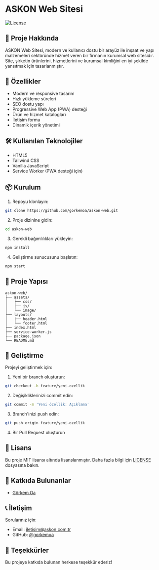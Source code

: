 # ASKON Web Sitesi

[![License](https://img.shields.io/badge/License-MIT-blue.svg)](LICENSE)

## 📝 Proje Hakkında

ASKON Web Sitesi, modern ve kullanıcı dostu bir arayüz ile inşaat ve yapı malzemeleri sektöründe hizmet veren bir firmanın kurumsal web sitesidir. Site, şirketin ürünlerini, hizmetlerini ve kurumsal kimliğini en iyi şekilde yansıtmak için tasarlanmıştır.

## 🚀 Özellikler

- Modern ve responsive tasarım
- Hızlı yükleme süreleri
- SEO dostu yapı
- Progressive Web App (PWA) desteği
- Ürün ve hizmet katalogları
- İletişim formu
- Dinamik içerik yönetimi

## 🛠 Kullanılan Teknolojiler

- HTML5
- Tailwind CSS
- Vanilla JavaScript
- Service Worker (PWA desteği için)

## 📦 Kurulum

1. Repoyu klonlayın:
```bash
git clone https://github.com/gorkemoa/askon-web.git
```

2. Proje dizinine gidin:
```bash
cd askon-web
```

3. Gerekli bağımlılıkları yükleyin:
```bash
npm install
```

4. Geliştirme sunucusunu başlatın:
```bash
npm start
```

## 📁 Proje Yapısı

```
askon-web/
├── assets/
│   ├── css/
│   ├── js/
│   └── image/
├── layouts/
│   ├── header.html
│   └── footer.html
├── index.html
├── service-worker.js
├── package.json
└── README.md
```

## 🔧 Geliştirme

Projeyi geliştirmek için:

1. Yeni bir branch oluşturun:
```bash
git checkout -b feature/yeni-ozellik
```

2. Değişikliklerinizi commit edin:
```bash
git commit -m 'Yeni özellik: Açıklama'
```

3. Branch'inizi push edin:
```bash
git push origin feature/yeni-ozellik
```

4. Bir Pull Request oluşturun


## 📄 Lisans

Bu proje MIT lisansı altında lisanslanmıştır. Daha fazla bilgi için [LICENSE](LICENSE) dosyasına bakın.

## 👥 Katkıda Bulunanlar

- [Görkem Oa](https://github.com/gorkemoa)

## 📞 İletişim

Sorularınız için:
- Email: [iletisim@askon.com.tr](mailto:iletisim@askon.com.tr)
- GitHub: [@gorkemoa](https://github.com/gorkemoa)

## 🙏 Teşekkürler

Bu projeye katkıda bulunan herkese teşekkür ederiz! 
